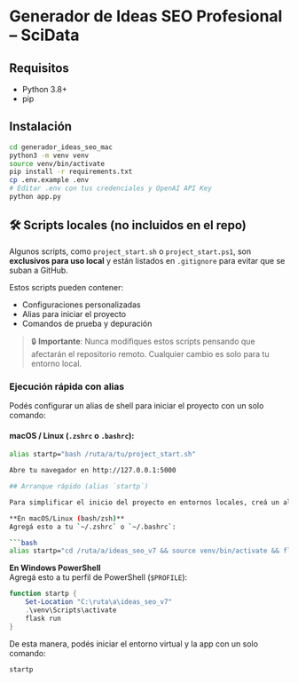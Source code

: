 # Generador de Ideas SEO Profesional – SciData

## Requisitos
- Python 3.8+
- pip

## Instalación
```bash
cd generador_ideas_seo_mac
python3 -m venv venv
source venv/bin/activate
pip install -r requirements.txt
cp .env.example .env
# Editar .env con tus credenciales y OpenAI API Key
python app.py
```
## 🛠 Scripts locales (no incluidos en el repo)

Algunos scripts, como `project_start.sh` o `project_start.ps1`, son **exclusivos para uso local** y están listados en `.gitignore` para evitar que se suban a GitHub.  

Estos scripts pueden contener:
- Configuraciones personalizadas
- Alias para iniciar el proyecto
- Comandos de prueba y depuración

> 🔒 **Importante**: Nunca modifiques estos scripts pensando que afectarán el repositorio remoto. Cualquier cambio es solo para tu entorno local.

### Ejecución rápida con alias
Podés configurar un alias de shell para iniciar el proyecto con un solo comando:

#### macOS / Linux (`.zshrc` o `.bashrc`):
```bash
alias startp="bash /ruta/a/tu/project_start.sh"

Abre tu navegador en http://127.0.0.1:5000

## Arranque rápido (alias `startp`)

Para simplificar el inicio del proyecto en entornos locales, creá un alias en tu terminal que ejecute todos los pasos necesarios:

**En macOS/Linux (bash/zsh)**  
Agregá esto a tu `~/.zshrc` o `~/.bashrc`:

```bash
alias startp="cd /ruta/a/ideas_seo_v7 && source venv/bin/activate && flask run"
```

**En Windows PowerShell**  
Agregá esto a tu perfil de PowerShell (`$PROFILE`):

```powershell
function startp {
    Set-Location "C:\ruta\a\ideas_seo_v7"
    .\venv\Scripts\activate
    flask run
}
```

De esta manera, podés iniciar el entorno virtual y la app con un solo comando:

```bash
startp
```
